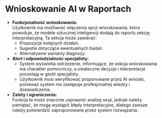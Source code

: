 # Wnioskowanie AI w Raportach

* **Funkcjonalność wnioskowania:**\
  Użytkownik ma możliwość włączenia opcji wnioskowania, która powoduje, że modele sztucznej inteligencji dodają do raportu sekcję interpretacyjną. Ta sekcja może zawierać:
  * Propozycje kolejnych działań.
  * Sugestie dotyczące ewentualnych badań.
  * Alternatywne warianty diagnozy.
* **Alert i odpowiedzialność specjalisty:**
  * System wyświetla ostrzeżenie, informujące, że sekcja wnioskowania ma charakter pomocniczy, a ostateczne decyzje i interpretacje pozostają w gestii specjalisty.
  * Użytkownik musi weryfikować proponowane przez AI wnioski, ponieważ system nie zastępuje profesjonalnej wiedzy i doświadczenia.
* **Zalety i ograniczenia:**\
  Funkcja ta może znacznie usprawnić analizę sesji, jednak należy pamiętać, że mogą wystąpić błędy interpretacyjne, dlatego zawsze należy potwierdzić zaproponowane przez system rozwiązania.
